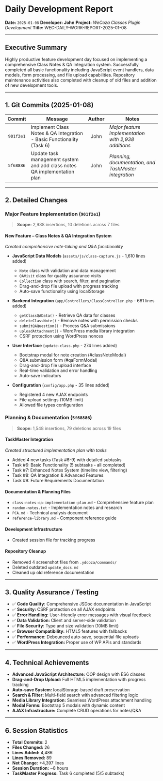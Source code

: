 # Daily Development Report

**Date:** `2025-01-08`
**Developer:** **John**
**Project:** *WeCoza Classes Plugin Development*
**Title:** WEC-DAILY-WORK-REPORT-2025-01-08

---

## Executive Summary

Highly productive feature development day focused on implementing a comprehensive Class Notes & QA Integration system. Successfully completed all basic functionality including JavaScript event handlers, data models, form processing, and file upload capabilities. Repository maintenance activities also completed with cleanup of old files and addition of new development tools.

---

## 1. Git Commits (2025-01-08)

|   Commit  | Message                                         | Author | Notes                                                                  |
| :-------: | ----------------------------------------------- | :----: | ---------------------------------------------------------------------- |
| `901f2e1` | Implement Class Notes & QA Integration - Basic Functionality (Task 6) |  John  | *Major feature implementation with 2,938 additions* |
| `5f68886` | Update task management system and add class notes QA implementation plan |  John  | *Planning, documentation, and TaskMaster integration* |

---

## 2. Detailed Changes

### Major Feature Implementation (`901f2e1`)

> **Scope:** 2,938 insertions, 10 deletions across 7 files

#### **New Feature – Class Notes & QA Integration System**

*Created comprehensive note-taking and Q&A functionality*

* **JavaScript Data Models** (`assets/js/class-capture.js` - 1,610 lines added)
  - `Note` class with validation and data management
  - `QAVisit` class for quality assurance visits
  - `Collection` class with search, filter, and pagination
  - Drag-and-drop file upload with progress tracking
  - Auto-save functionality using localStorage

* **Backend Integration** (`app/Controllers/ClassController.php` - 681 lines added)
  - `getClassQAData()` - Retrieve QA data for classes
  - `deleteClassNote()` - Remove notes with permission checks
  - `submitQAQuestion()` - Process Q&A submissions
  - `uploadAttachment()` - WordPress media library integration
  - CSRF protection using WordPress nonces

* **User Interface** (`update-class.php` - 274 lines added)
  - Bootstrap modal for note creation (#classNoteModal)
  - Q&A submission form (#qaFormModal)
  - Drag-and-drop file upload interface
  - Real-time validation and error handling
  - Auto-save indicators

* **Configuration** (`config/app.php` - 35 lines added)
  - Registered 4 new AJAX endpoints
  - File upload settings (10MB limit)
  - Allowed file types configuration

### Planning & Documentation (`5f68886`)

> **Scope:** 1,548 insertions, 79 deletions across 19 files

#### **TaskMaster Integration**

*Created structured implementation plan with tasks*

* Added 4 new tasks (Task #6-9) with detailed subtasks
* Task #6: Basic Functionality (5 subtasks - all completed)
* Task #7: Enhanced Notes System (timeline view, filtering)
* Task #8: QA Integration & Advanced Features
* Task #9: Future Requirements Documentation

#### **Documentation & Planning Files**

* `class-notes-qa-implementation-plan.md` - Comprehensive feature plan
* `random-notes.txt` - Implementation notes and research
* `PCA.md` - Technical analysis document
* `reference-library.md` - Component reference guide

#### **Development Infrastructure**

* Created session file for tracking progress

#### **Repository Cleanup**

* Removed 4 screenshot files from `.ydcoza/commands/`
* Deleted outdated `update_docs.md`
* Cleaned up old reference documentation

---

## 3. Quality Assurance / Testing

* ✅ **Code Quality:** Comprehensive JSDoc documentation in JavaScript
* ✅ **Security:** CSRF protection on all AJAX endpoints
* ✅ **Error Handling:** User-friendly error messages with visual feedback
* ✅ **Data Validation:** Client and server-side validation
* ✅ **File Security:** Type and size validation (10MB limit)
* ✅ **Browser Compatibility:** HTML5 features with fallbacks
* ✅ **Performance:** Debounced auto-save, sequential file uploads
* ✅ **WordPress Integration:** Proper use of WP APIs and standards

---

## 4. Technical Achievements

* **Advanced JavaScript Architecture:** OOP design with ES6 classes
* **Drag-and-Drop Upload:** Full HTML5 implementation with progress tracking
* **Auto-save System:** localStorage-based draft preservation
* **Search & Filter:** Multi-field search with advanced filtering logic
* **Media Library Integration:** Seamless WordPress attachment handling
* **Modal Forms:** Bootstrap 5 modals with dynamic content
* **AJAX Infrastructure:** Complete CRUD operations for notes/Q&A

---

## 6. Session Statistics

* **Total Commits:** 2
* **Files Changed:** 26
* **Lines Added:** 4,486
* **Lines Removed:** 89
* **Net Change:** +4,397 lines
* **Session Duration:** ~8 hours
* **TaskMaster Progress:** Task 6 completed (5/5 subtasks)